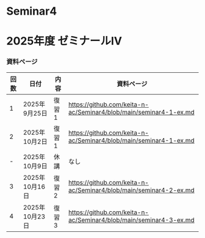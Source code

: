 # Seminar4

# 2025年度 ゼミナールⅣ

### 資料ページ

| 回数 | 日付         | 内容 | 資料ページ | 
|---|------------|------|---| 
| 1 | 2025年9月25日 | 復習1 | https://github.com/keita-n-ac/Seminar4/blob/main/seminar4-1-ex.md | 
| 2 | 2025年10月2日 | 復習1 | https://github.com/keita-n-ac/Seminar4/blob/main/seminar4-1-ex.md | 
| - | 2025年10月9日 | 休講 | なし | 
| 3 | 2025年10月16日 | 復習2 | https://github.com/keita-n-ac/Seminar4/blob/main/seminar4-2-ex.md | 
| 4 | 2025年10月23日 | 復習3 | https://github.com/keita-n-ac/Seminar4/blob/main/seminar4-3-ex.md | 
